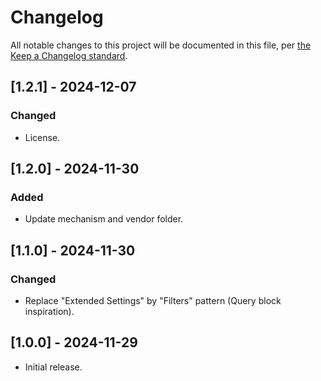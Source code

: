 # Changelog

All notable changes to this project will be documented in this file, per [the Keep a Changelog standard](http://keepachangelog.com/).

## [1.2.1] - 2024-12-07

### Changed

- License.

## [1.2.0] - 2024-11-30

### Added

- Update mechanism and vendor folder.

## [1.1.0] - 2024-11-30

### Changed

- Replace "Extended Settings" by "Filters" pattern (Query block inspiration).

## [1.0.0] - 2024-11-29

- Initial release.
